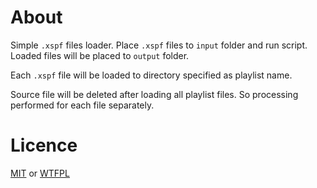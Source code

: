 # About

Simple `.xspf` files loader. 
Place `.xspf` files to `input` folder and run script. Loaded files will be placed to `output` folder.

Each `.xspf` file will be loaded to directory specified as playlist name.

Source file will be deleted after loading all playlist files. So processing performed for each file separately.

# Licence

[MIT](http://opensource.org/licenses/MIT) or [WTFPL](http://www.wtfpl.net/)

